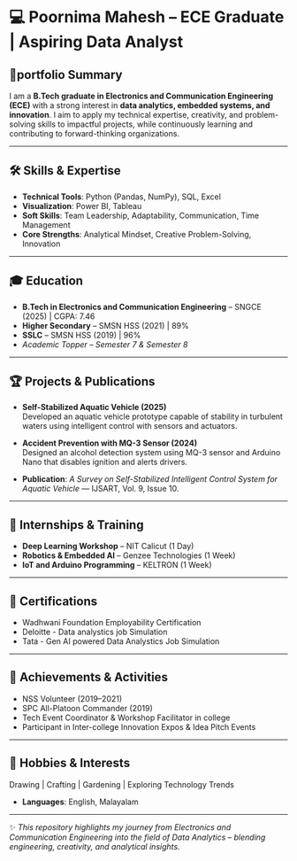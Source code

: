 # 💻 Poornima Mahesh – ECE Graduate | Aspiring Data Analyst  

## 🎯portfolio Summary  
I am a **B.Tech graduate in Electronics and Communication Engineering (ECE)** with a strong interest in **data analytics, embedded systems, and innovation**. I aim to apply my technical expertise, creativity, and problem-solving skills to impactful projects, while continuously learning and contributing to forward-thinking organizations.  

---

## 🛠️ Skills & Expertise  
- **Technical Tools**: Python (Pandas, NumPy), SQL, Excel 
- **Visualization**: Power BI, Tableau  
- **Soft Skills**: Team Leadership, Adaptability, Communication, Time Management  
- **Core Strengths**: Analytical Mindset, Creative Problem-Solving, Innovation  

---


## 🎓 Education  
- **B.Tech in Electronics and Communication Engineering** – SNGCE (2025)    | CGPA: 7.46  
- **Higher Secondary**                                    – SMSN HSS (2021) | 89%  
- **SSLC**                                                – SMSN HSS (2019) | 96%  
- *Academic Topper – Semester 7 & Semester 8*  

---

## 🏆 Projects & Publications  
- **Self-Stabilized Aquatic Vehicle (2025)**  
  Developed an aquatic vehicle prototype capable of stability in turbulent waters using intelligent control with sensors and actuators.  

- **Accident Prevention with MQ-3 Sensor (2024)**  
  Designed an alcohol detection system using MQ-3 sensor and Arduino Nano that disables ignition and alerts drivers.  

- **Publication**: *A Survey on Self-Stabilized Intelligent Control System for Aquatic Vehicle* — IJSART, Vol. 9, Issue 10.  

---

## 📜 Internships & Training  
- **Deep Learning Workshop**          – NIT Calicut (1 Day)  
- **Robotics & Embedded AI**          – Genzee Technologies (1 Week)  
- **IoT and Arduino Programming**     – KELTRON (1 Week)  

---

## 🌟 Certifications  
- Wadhwani Foundation Employability Certification  
- Deloitte - Data analystics job Simulation
- Tata - Gen AI powered Data Analystics Job Simulation
---

## 🚀 Achievements & Activities  
- NSS Volunteer (2019–2021)  
- SPC All-Platoon Commander (2019)  
- Tech Event Coordinator & Workshop Facilitator in college  
- Participant in Inter-college Innovation Expos & Idea Pitch Events  

---

## 🌱 Hobbies & Interests  
Drawing | Crafting | Gardening | Exploring Technology Trends  
- **Languages**: English, Malayalam  

---
✨ *This repository highlights my journey from Electronics and Communication Engineering into the field of Data Analytics – blending engineering, creativity, and analytical insights.*  
